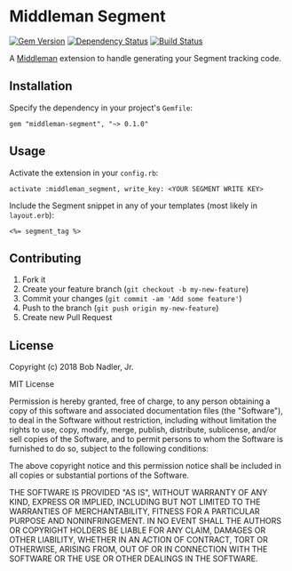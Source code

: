 # Middleman Segment

[![Gem Version](https://badge.fury.io/rb/middleman-segment.svg)](https://badge.fury.io/rb/middleman-segment)
[![Dependency Status](https://gemnasium.com/badges/github.com/bnadlerjr/middleman-segment.svg)](https://gemnasium.com/github.com/bnadlerjr/middleman-segment)
[![Build Status](https://travis-ci.org/bnadlerjr/middleman-segment.svg?branch=master)](https://travis-ci.org/bnadlerjr/middleman-segment)

A [Middleman](https://middlemanapp.com/) extension to handle generating your Segment tracking code.

## Installation
Specify the dependency in your project's `Gemfile`:

    gem "middleman-segment", "~> 0.1.0"

## Usage
Activate the extension in your `config.rb`:

    activate :middleman_segment, write_key: <YOUR SEGMENT WRITE KEY>

Include the Segment snippet in any of your templates (most likely in `layout.erb`):

    <%= segment_tag %>

## Contributing

1. Fork it
2. Create your feature branch (`git checkout -b my-new-feature`)
3. Commit your changes (`git commit -am 'Add some feature'`)
4. Push to the branch (`git push origin my-new-feature`)
5. Create new Pull Request

## License
Copyright (c) 2018 Bob Nadler, Jr.

MIT License

Permission is hereby granted, free of charge, to any person obtaining
a copy of this software and associated documentation files (the
"Software"), to deal in the Software without restriction, including
without limitation the rights to use, copy, modify, merge, publish,
distribute, sublicense, and/or sell copies of the Software, and to
permit persons to whom the Software is furnished to do so, subject to
the following conditions:

The above copyright notice and this permission notice shall be
included in all copies or substantial portions of the Software.

THE SOFTWARE IS PROVIDED "AS IS", WITHOUT WARRANTY OF ANY KIND,
EXPRESS OR IMPLIED, INCLUDING BUT NOT LIMITED TO THE WARRANTIES OF
MERCHANTABILITY, FITNESS FOR A PARTICULAR PURPOSE AND
NONINFRINGEMENT. IN NO EVENT SHALL THE AUTHORS OR COPYRIGHT HOLDERS BE
LIABLE FOR ANY CLAIM, DAMAGES OR OTHER LIABILITY, WHETHER IN AN ACTION
OF CONTRACT, TORT OR OTHERWISE, ARISING FROM, OUT OF OR IN CONNECTION
WITH THE SOFTWARE OR THE USE OR OTHER DEALINGS IN THE SOFTWARE.
